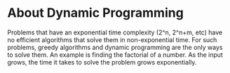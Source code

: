 # About Dynamic Programming

Problems that have an exponential time complexity (2^n, 2^n+m, etc) have no efficient algorithms that solve
them in non-exponential time.
For such problems, greedy algorithms and dynamic programming are the only ways to solve them.
An example is finding the factorial of a number. As the input grows, the time it takes to solve the problem grows exponentially.
